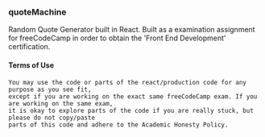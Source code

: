 ### quoteMachine

Random Quote Generator built in React.
Built as a examination assignment for freeCodeCamp in order to obtain the 'Front End Development' certification.


#### Terms of Use
```
You may use the code or parts of the react/production code for any purpose as you see fit, 
except if you are working on the exact same freeCodeCamp exam. If you are working on the same exam, 
it is okay to explore parts of the code if you are really stuck, but please do not copy/paste 
parts of this code and adhere to the Academic Honesty Policy.
```